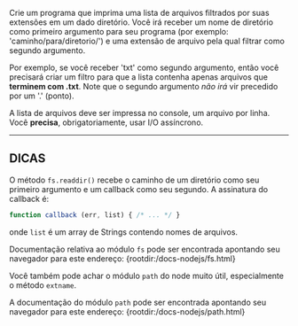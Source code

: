 Crie um programa que imprima uma lista de arquivos filtrados por suas extensões em um dado diretório. Você irá receber um nome de diretório como primeiro argumento para seu programa (por exemplo: 'caminho/para/diretorio/') e uma extensão de arquivo pela qual filtrar como segundo argumento.

Por exemplo, se você receber 'txt' como segundo argumento, então você precisará criar um filtro para que a lista contenha apenas arquivos que **terminem com .txt**. Note que o segundo argumento _não irá_ vir precedido por um '.' (ponto).

A lista de arquivos deve ser impressa no console, um arquivo por linha. Você **precisa**, obrigatoriamente, usar I/O assíncrono.

----------------------------------------------------------------------
## DICAS

O método `fs.readdir()` recebe o caminho de um diretório como seu primeiro argumento e um callback como seu segundo. A assinatura do callback é:

```js
function callback (err, list) { /* ... */ }
```

onde `list` é um array de Strings contendo nomes de arquivos.

Documentação relativa ao módulo `fs` pode ser encontrada apontando seu navegador para este endereço:
  {rootdir:/docs-nodejs/fs.html}

Você também pode achar o módulo `path` do node muito útil, especialmente o método `extname`.

A documentação do módulo `path` pode ser encontrada apontando seu navegador para este endereço:
  {rootdir:/docs-nodejs/path.html}
